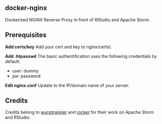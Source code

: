 ## docker-nginx
Dockerized NGiNX Reverse Proxy in front of RStudio and Apache Storm.

## Prerequisites
**Add certs/key**
Add your cert and key to nginx/certs/.

**Add .htpasswd**
The basic authentification uses the following credentials by default:
* user: dummy
* pw: password

**Edit nginx.conf**
Update to the IP/domain name of your server.

## Credits
Credits belong to [wurstmeister](https://github.com/wurstmeister/storm-docker) and [rocker](https://github.com/rocker-org/rocker) for their work on Apache Storm and RStudio.
